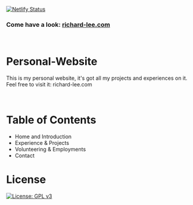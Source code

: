 [![Netlify Status](https://api.netlify.com/api/v1/badges/a0453cdb-c3dd-4f26-9e9f-3667bb7455a8/deploy-status)](https://app.netlify.com/sites/richardleedev/deploys)

### Come have a look: <a href="https://richard-lee.com/" target="_blank">richard-lee.com</a>

<br/>

# Personal-Website

This is my personal website, it's got all my projects and experiences on it. Feel free to visit it: richard-lee.com

<br/>

# Table of Contents

- Home and Introduction
- Experience & Projects
- Volunteering & Employments
- Contact

# License

[![License: GPL v3](https://img.shields.io/badge/License-GPLv3-blue.svg)](https://www.gnu.org/licenses/gpl-3.0)
